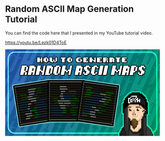 Random ASCII Map Generation Tutorial
=====================
You can find the code here that I presented in my YouTube tutorial video.

https://youtu.be/Lezk01D4ToE

![img.png](.readme/random_ascii_map.png)